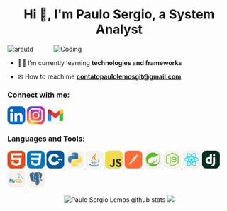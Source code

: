 <h1 align="center">Hi 👋, I'm Paulo Sergio, a System Analyst </h1>
<img align="right" alt="Coding" width="400" src="https://media.giphy.com/media/12sIOcNCNrQlEc/giphy.gif">
<p align="left"> <img src="https://komarev.com/ghpvc/?username=arautd&label=Profile%20views&color=0e75b6&style=flat" alt="arautd" /> </p>

- 🧙‍♂️ I’m currently learning **technologies and frameworks**

- ✉ How to reach me **contatopaulolemosgit@gmail.com**

<h3 align="left">Connect with me:</h3>
<p align="left">
<a href="https://linkedin.com/in/https://www.linkedin.com/in/paulo-sergio-lemos-arautd/" target="blank"><img align="center" src="https://github.com/tandpfun/skill-icons/blob/main/icons/LinkedIn.svg" alt="linkedin" height="40" width="40" /></a>
<a href="https://instagram.com/https://instagram.com/lemos_paulserg" target="blank"><img align="center" src="https://github.com/tandpfun/skill-icons/blob/main/icons/Instagram.svg" alt="instagram" height="40" width="40" /></a>
<a href="mailto:contatopaulolemosgit@gmail.com" target="blank"><img align="center" src="https://github.com/tandpfun/skill-icons/blob/main/icons/Gmail-Light.svg" height="40" width="40" /></a>
</p>

<h3 align="left">Languages and Tools:</h3>
<p align="left">

  
<a href="https://www.w3schools.com/html/default.asp" target="_blank"> <img src="https://github.com/tandpfun/skill-icons/blob/main/icons/HTML.svg" alt="cplusplus" width="40" height="40" style="border: none; outline: none;"/> </a><!-- Linguagens de Programação/marcação -->
<a href="https://www.w3schools.com/css/"> <img src="https://github.com/tandpfun/skill-icons/blob/main/icons/CSS.svg" alt="html" width="40" height="40" style="border: none; outline: none;"/> </a>
<a href="https://www.w3schools.com/cpp/" target="_blank"> <img src="https://github.com/tandpfun/skill-icons/blob/main/icons/CPP.svg" alt="css" width="40" height="40" style="border: none; outline: none;"/> </a>
<a href="python"> <img src="https://github.com/tandpfun/skill-icons/blob/main/icons/Python-Light.svg" alt="django" width="40" height="40" style="border: none; outline: none;"/> </a>
<a href="https://www.java.com/pt-BR/" target="_blank"> <img src="https://github.com/tandpfun/skill-icons/blob/main/icons/Java-Light.svg" alt="java" width="40" height="40" style="border: none; outline: none;"/> </a>
<a href="https://developer.mozilla.org/en-US/docs/Web/JavaScript" target="_blank"> <img src="https://github.com/tandpfun/skill-icons/blob/main/icons/JavaScript.svg" alt="javascript" width="40" height="40" style="border: none; outline: none;"/> </a>
<a href="https://postman.com" target="_blank"> <img src="https://github.com/tandpfun/skill-icons/blob/main/icons/Postman.svg" alt="python" width="40" height="40" style="border: none; outline: none;"/> </a>
<a href="https://spring.io/" target="_blank"> <img src="https://github.com/tandpfun/skill-icons/blob/main/icons/Spring-Light.svg" alt="spring" width="40" height="40" style="outline: none; border: none;"> </a><!-- Frameworks -->
<a href="https://nodejs.org" target="_blank"> <img src="https://github.com/tandpfun/skill-icons/blob/main/icons/NodeJS-Light.svg" alt="nodejs" width="40" height="40" style="border: none; outline: none;"/> </a>
<a href="react"> <img src="https://github.com/tandpfun/skill-icons/blob/main/icons/React-Light.svg" alt="javascript" width="40" height="40" style="border: none; outline: none;"/> </a>
<a href="https://www.djangoproject.com/" target="_blank"> <img src="https://github.com/tandpfun/skill-icons/blob/main/icons/Django.svg" alt="django" width="40" height="40" style="border: none; outline: none;"/> </a>
<a href="https://www.mysql.com/" target="_blank"> <img src="https://github.com/tandpfun/skill-icons/blob/main/icons/MySQL-Light.svg" alt="mysql" width="40" height="40" style="border: none; outline: none;"/> </a><!-- DataBase -->
<a href="https://www.postgresql.org" target="_blank"> <img src="https://github.com/tandpfun/skill-icons/blob/main/icons/PostgreSQL-Light.svg" alt="postgresql" width="40" height="40" style="border: none; outline: none;"/> </a>
</p>
<div align="center">  
  <img src="https://github-readme-stats.vercel.app/api?username=ArautD&show_icons=true&count_private=true&hide_border=true&title_color=fb8c00&icon_color=7F3F35&text_color=c9d1d9&bg_color=0d1117" alt="Paulo Sergio Lemos github stats" /> 
  <img src="https://github-readme-stats.vercel.app/api/top-langs/?username=ArautD&layout=compact&hide_border=true&title_color=fb8c00&text_color=D77036&bg_color=0d1117" />
</div>
